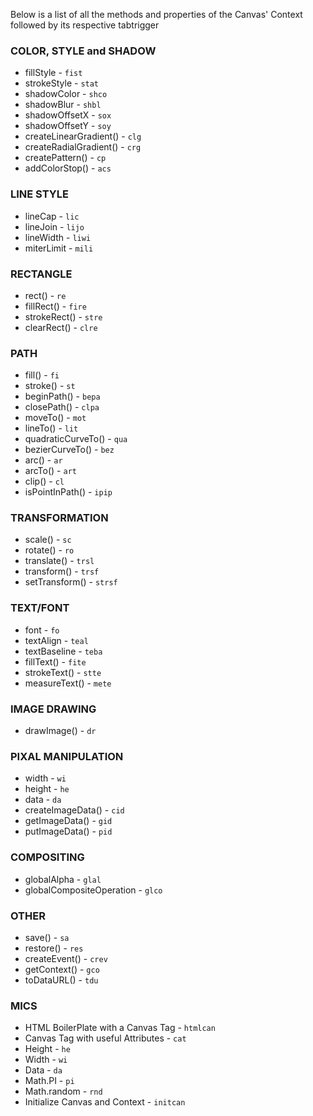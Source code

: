 Below is a list of all the methods and properties of the Canvas' Context followed by its respective tabtrigger


### COLOR, STYLE and SHADOW
* fillStyle - `fist`
* strokeStyle - `stat`
* shadowColor - `shco`
* shadowBlur - `shbl`
* shadowOffsetX - `sox`
* shadowOffsetY - `soy`
* createLinearGradient() - `clg`
* createRadialGradient() - `crg`
* createPattern() - `cp`
* addColorStop() - `acs`


### LINE STYLE
* lineCap - `lic`
* lineJoin - `lijo`
* lineWidth - `liwi`
* miterLimit - `mili`


### RECTANGLE
* rect() - `re`
* fillRect() - `fire`
* strokeRect() - `stre`
* clearRect() - `clre`


### PATH
* fill() - `fi`
* stroke() - `st`
* beginPath() - `bepa`
* closePath() - `clpa`
* moveTo() - `mot`
* lineTo() - `lit`
* quadraticCurveTo() - `qua`
* bezierCurveTo() - `bez`
* arc() - `ar`
* arcTo() - `art`
* clip() - `cl`
* isPointInPath() - `ipip`


### TRANSFORMATION
* scale() - `sc`
* rotate() - `ro`
* translate() - `trsl`
* transform() - `trsf`
* setTransform() - `strsf`


### TEXT/FONT
* font - `fo`
* textAlign - `teal`
* textBaseline - `teba`
* fillText() - `fite`
* strokeText() - `stte`
* measureText() - `mete`


### IMAGE DRAWING
* drawImage() - `dr`


### PIXAL MANIPULATION
* width - `wi`
* height - `he`
* data - `da`
* createImageData() - `cid`
* getImageData() - `gid`
* putImageData() - `pid`


### COMPOSITING
* globalAlpha - `glal`
* globalCompositeOperation - `glco`


### OTHER
* save() - `sa`
* restore() - `res`
* createEvent() - `crev`
* getContext() - `gco`
* toDataURL() - `tdu`


### MICS
* HTML BoilerPlate with a Canvas Tag - `htmlcan`
* Canvas Tag with useful Attributes - `cat`
* Height - `he`
* Width - `wi`
* Data - `da`
* Math.PI - `pi`
* Math.random - `rnd`
* Initialize Canvas and Context - `initcan`